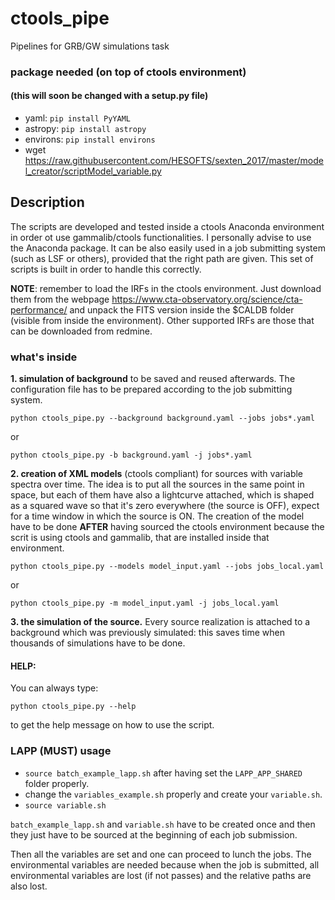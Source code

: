 # ctools_pipe
Pipelines for GRB/GW simulations task

### package needed (on top of ctools environment) 
#### (this will soon be changed with a setup.py file)
- yaml: `pip install PyYAML`
- astropy: `pip install astropy`
- environs: `pip install environs`
- wget https://raw.githubusercontent.com/HESOFTS/sexten_2017/master/model_creator/scriptModel_variable.py

## Description

The scripts are developed and tested inside a ctools Anaconda environment in order ot use gammalib/ctools functionalities. I personally advise to use the Anaconda package. It can be also easily used in a job submitting system (such as LSF or others), provided that the right path are given. This set of scripts is built in order to handle this correctly.

**NOTE**: remember to load the IRFs in the ctools environment. Just download them from the webpage https://www.cta-observatory.org/science/cta-performance/ and unpack the FITS version inside the $CALDB folder (visible from inside the environment). Other supported IRFs are those that can be downloaded from redmine.

### what's inside
**1. simulation of background** to be saved and reused afterwards. The configuration file has to be prepared according to the job submitting system.
```
python ctools_pipe.py --background background.yaml --jobs jobs*.yaml
```
or
```
python ctools_pipe.py -b background.yaml -j jobs*.yaml
```

**2. creation of XML models** (ctools compliant) for sources with variable spectra over time. The idea is to put all the sources in the same point in space, but each of them have also a lightcurve attached, which is shaped as a squared wave so that it's zero everywhere (the source is OFF), expect for a time window in which the source is ON.
The creation of the model have to be done **AFTER** having sourced the ctools environment because the scrit is using ctools and gammalib, that are installed inside that environment.
```
python ctools_pipe.py --models model_input.yaml --jobs jobs_local.yaml
```
or
```
python ctools_pipe.py -m model_input.yaml -j jobs_local.yaml
```


**3. the simulation of the source.** Every source realization is attached to a background which was previously simulated: this saves time when thousands of simulations have to be done.

#### HELP:
You can always type: 
```
python ctools_pipe.py --help
```
to get the help message on how to use the script.

### LAPP (MUST) usage
- `source batch_example_lapp.sh` after having set the `LAPP_APP_SHARED` folder properly.
- change the `variables_example.sh` properly and create your `variable.sh`.
- `source variable.sh`

`batch_example_lapp.sh` and `variable.sh` have to be created once and then they just have to be sourced at the beginning of each job submission.

Then all the variables are set and one can proceed to lunch the jobs. The environmental variables are needed because when the job is submitted, all environmental variables are lost (if not passes) and the relative paths are also lost.
